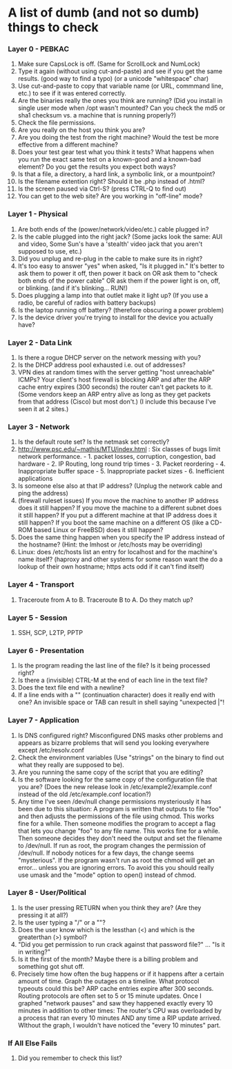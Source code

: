 # A list of dumb (and not so dumb) things to check

### Layer 0 - PEBKAC

1. Make sure CapsLock is off. (Same for ScrollLock and NumLock)
2. Type it again (without using cut-and-paste) and see if you get the same results. (good way to find a typo) (or a unicode "whitespace" char)
3. Use cut-and-paste to copy that variable name (or URL, commmand line, etc.) to see if it was entered correctly.
4. Are the binaries really the ones you think are running? (Did you install in single user mode when /opt wasn't mounted? Can you check the md5 or sha1 checksum vs. a machine that is running properly?)
5. Check the file permissions.
6. Are you really on the host you think you are?
7. Are you doing the test from the right machine? Would the test be more effective from a different machine?
8. Does your test gear test what you think it tests? What happens when you run the exact same test on a known-good and a known-bad element? Do you get the results you expect both ways?
9. Is that a file, a directory, a hard link, a symbolic link, or a mountpoint?
10. Is the filename extention right? Should it be .php instead of .html?
11. Is the screen paused via Ctrl-S? (press CTRL-Q to find out)
12. You can get to the web site? Are you working in "off-line" mode?

### Layer 1 - Physical

1. Are both ends of the (power/network/video/etc.) cable plugged in?
2. Is the cable plugged into the right jack? (Some jacks look the same: AUI and video, Some Sun's have a 'stealth' video jack that you aren't supposed to use, etc.)
3. Did you unplug and re-plug in the cable to make sure its in right?
4. It's too easy to answer "yes" when asked, "Is it plugged in." It's better to ask them to power it off, then power it back on OR ask them to "check both ends of the power cable" OR ask them if the power light is on, off, or blinking. (and if it's blinking... RUN!)
5. Does plugging a lamp into that outlet make it light up? (If you use a radio, be careful of radios with battery backups)
6. Is the laptop running off battery? (therefore obscuring a power problem)
7. Is the device driver you're trying to install for the device you actually have?

### Layer 2 - Data Link

1. Is there a rogue DHCP server on the network messing with you?
2. Is the DHCP address pool exhausted i.e. out of addresses?
3. VPN dies at random times with the server getting "host unreachable" ICMPs? Your client's host firewall is blocking ARP and after the ARP cache entry expires (300 seconds) the router can't get packets to it. (Some vendors keep an ARP entry alive as long as they get packets from that address (Cisco) but most don't.) (I include this because I've seen it at 2 sites.)

### Layer 3 - Network

1. Is the default route set? Is the netmask set correctly?
2. http://www.psc.edu/~mathis/MTU/index.html : Six classes of bugs limit network performance.
        - 1. packet losses, corruption, congestion, bad hardware
        - 2. IP Routing, long round trip times
        - 3. Packet reordering
        - 4. Inappropriate buffer space
        - 5. Inappropriate packet sizes
        - 6. Inefficient applications
3. Is someone else also at that IP address? (Unplug the network cable and ping the address)
4. (firewall ruleset issues) If you move the machine to another IP address does it still happen? If you move the machine to a different subnet does it still happen? If you put a different machine at that IP address does it still happen? If you boot the same machine on a different OS (like a CD-ROM based Linux or FreeBSD) does it still happen?
5. Does the same thing happen when you specify the IP address instead of the hostname? (Hint: the lmhost or /etc/hosts may be overriding)
6. Linux: does /etc/hosts list an entry for localhost and for the machine's name itself? (haproxy and other systems for some reason want the do a lookup of their own hostname; https acts odd if it can't find itself)

### Layer 4 - Transport

1. Traceroute from A to B. Traceroute B to A. Do they match up?

### Layer 5 - Session

1. SSH, SCP, L2TP, PPTP

### Layer 6 - Presentation

1. Is the program reading the last line of the file? Is it being processed right?
2. Is there a (invisible) CTRL-M at the end of each line in the text file?
3. Does the text file end with a newline?
4. If a line ends with a "\" (continuation character) does it really end with one? An invisible space or TAB can result in shell saying "unexpected |"!

### Layer 7 - Application

1. Is DNS configured right? Misconfigured DNS masks other problems and appears as bizarre problems that will send you looking everywhere except /etc/resolv.conf
2. Check the environment variables (Use "strings" on the binary to find out what they really are supposed to be).
3. Are you running the same copy of the script that you are editing?
4. Is the software looking for the same copy of the configuration file that you are? (Does the new release look in /etc/example2/example.conf instead of the old /etc/example.conf location?)
5. Any time I've seen /dev/null change permissions mysteriously it has been due to this situation: A program is written that outputs to file "foo" and then adjusts the permissions of the file using chmod. This works fine for a while. Then someone modifies the program to accept a flag that lets you change "foo" to any file name. This works fine for a while. Then someone decides they don't need the output and set the filename to /dev/null. If run as root, the program changes the permission of /dev/null. If nobody notices for a few days, the change seems "mysterious". If the program wasn't run as root the chmod will get an error... unless you are ignoring errors. To avoid this you should really use umask and the "mode" option to open() instead of chmod.

### Layer 8 - User/Political

1. Is the user pressing RETURN when you think they are? (Are they pressing it at all?)
2. Is the user typing a "/" or a "\"?
3. Does the user know which is the lessthan (<) and which is the greaterthan (>) symbol?
4. "Did you get permission to run crack against that password file?" ... "Is it in writing?"
4. Is it the first of the month? Maybe there is a billing problem and something got shut off.
5. Precisely time how often the bug happens or if it happens after a certain amount of time. Graph the outages on a timeline. What protocol typeouts could this be? ARP cache entries expire after 300 seconds. Routing protocols are often set to 5 or 15 minute updates. Once I graphed "network pauses" and saw they happened exactly every 10 minutes in addition to other times: The router's CPU was overloaded by a process that ran every 10 minutes AND any time a RIP update arrived. WIthout the graph, I wouldn't have noticed the "every 10 minutes" part.

### If All Else Fails

1. Did you remember to check this list?

